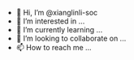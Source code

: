 - 👋 Hi, I’m @xianglinli-soc
- 👀 I’m interested in ...
- 🌱 I’m currently learning ...
- 💞️ I’m looking to collaborate on ...
- 📫 How to reach me ...

<!---
xianglinli-soc/xianglinli-soc is a ✨ special ✨ repository because its `README.md` (this file) appears on your GitHub profile.
You can click the Preview link to take a look at your changes.
--->
